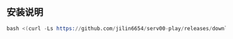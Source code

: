 
## 安装说明

```s
bash <(curl -Ls https://github.com/jilin6654/serv00-play/releases/download/v10.0/start.sh)
```
